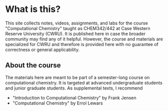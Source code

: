 # What is this?

This site collects notes, videos, assignments, and labs for
the course "Computational Chemistry" taught as CHEM342/442 at Case Western Reserve University (CWRU).
It is published here in case the broader community may find any of it helpful. However, the course
and materials are specialized for CWRU and therefore is provided here with no guarantee of
correctness or general applicability.

## About the course
The materials here are meant to be part of a semester-long course on computational chemistry.
It is targeted at advanced undergraduate students and junior graduate students.
As supplemental texts, I recommend

  - "Introduction to Computational Chemistry" by Frank Jensen
  - "Computational Chemistry" by Errol Lewars
